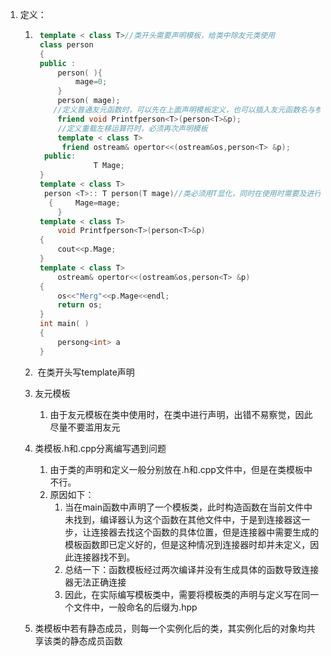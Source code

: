 1. 定义：

    1. ```c++
        template < class T>//类开头需要声明模板，给类中除友元类使用
        class person
        {
        public :
         	person( ){
         		mage=0;
         	}
            person( mage);
           //定义普通友元函数时，可以先在上面声明模板定义，也可以插入友元函数名与参数表中间
            friend void Printfperson<T>(person<T>&p);
            //定义重载左移运算符时，必须再次声明模板
            template < class T>
             friend ostream& opertor<<(ostream&os,person<T> &p);
         public:
         	 		T Mage;
        }
        template < class T>
         person <T>:: T person(T mage)//类必须用T显化，同时在使用时需要及进行再一次的模板声明
          {   	Mage=mage;
            }
        template < class T>
            void Printfperson<T>(person<T>&p)
        {
            cout<<p.Mage;
        }
        template < class T>
            ostream& opertor<<(ostream&os,person<T> &p)
        {
            os<<"Merg"<<p.Mage<<endl;
            return os;
        }
        int main( )
        {
        	persong<int> a
        }
        ```
    
    2. ​	在类开头写template声明
    
    3. 友元模板
    
        1. 由于友元模板在类中使用时，在类中进行声明，出错不易察觉，因此尽量不要滥用友元
    
    4. 类模板.h和.cpp分离编写遇到问题
    
        1. 由于类的声明和定义一般分别放在.h和.cpp文件中，但是在类模板中不行。
        2. 原因如下：
            1. 当在main函数中声明了一个模板类，此时构造函数在当前文件中未找到，编译器认为这个函数在其他文件中，于是到连接器这一步，让连接器去找这个函数的具体位置，但是连接器中需要生成的模板函数即已定义好的，但是这种情况到连接器时却并未定义，因此连接器找不到。
            2. 总结一下：函数模板经过两次编译并没有生成具体的函数导致连接器无法正确连接
            3. 因此，在实际编写模板类中，需要将模板类的声明与定义写在同一个文件中，一般命名的后缀为.hpp
    
    5. 类模板中若有静态成员，则每一个实例化后的类，其实例化后的对象均共享该类的静态成员函数